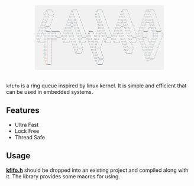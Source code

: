 <p align="center">
<img 
    src="logo.png" 
    width="350" height="175" border="0" alt="event">
<br><br>
</p>

`kfifo` is a ring queue inspired by linux kernel. It is simple and efficient that can be used in embedded systems.

## Features

- Ultra Fast
- Lock Free
- Thread Safe

## Usage

**[kfifo.h](kfifo.h?raw=1)** should be dropped into an existing project and compiled along with it. The library provides some 
macros for using.